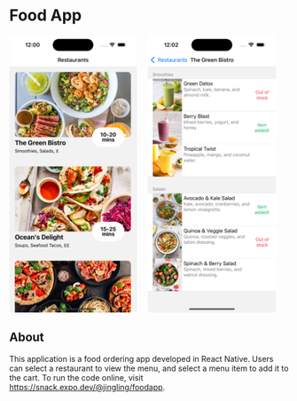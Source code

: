 # Food App

<img src="Screenshot 1.png" height="500">&nbsp;&nbsp;&nbsp;&nbsp;&nbsp;<img src="Screenshot 2.png" height="500">

## About

This application is a food ordering app developed in React Native. Users can select a restaurant to view the menu, and select a menu item to add it to the cart. To run the code online, visit <https://snack.expo.dev/@jingling/foodapp>.
